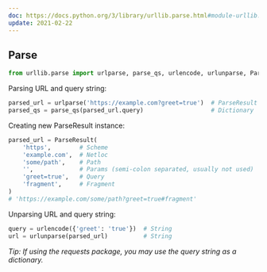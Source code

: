 ```yaml
---
doc: https://docs.python.org/3/library/urllib.parse.html#module-urllib.parse
update: 2021-02-22
---
```


## Parse

```python
from urllib.parse import urlparse, parse_qs, urlencode, urlunparse, ParseResult
```

Parsing URL and query string:

```python
parsed_url = urlparse('https://example.com?greet=true')  # ParseResult
parsed_qs = parse_qs(parsed_url.query)                   # Dictionary
```

Creating new ParseResult instance:

```python
parsed_url = ParseResult(
    'https',        # Scheme
    'example.com',  # Netloc
    'some/path',    # Path
    '',             # Params (semi-colon separated, usually not used)
    'greet=true',   # Query
    'fragment',     # Fragment
)
# 'https://example.com/some/path?greet=true#fragment'
```

Unparsing URL and query string:

```python
query = urlencode({'greet': 'true'})  # String
url = urlunparse(parsed_url)          # String
```

*Tip: If using the requests package,
you may use the query string as a dictionary.*
